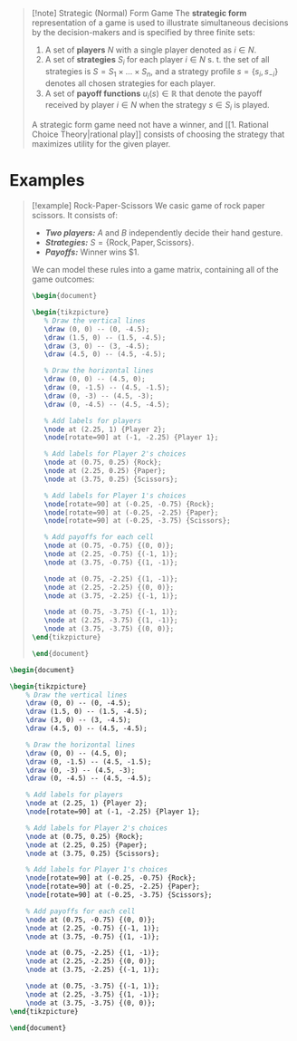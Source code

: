 >[!note] Strategic (Normal) Form Game
>The **strategic form** representation of a game is used to illustrate simultaneous decisions by the decision-makers and is specified by three finite sets: 
>1. A set of **players** $N$ with a single player denoted as $i \in N$.
>2. A set of **strategies** $S_i$ for each player $i \in N$ s. t. the set of all strategies is $S=S_1 \times \ldots \times S_n$, and a strategy profile $s=\{s_i, s_{-i}\}$ denotes all chosen strategies for each player.
>3. A set of **payoff functions** $u_i(s) \in \mathbb{R}$ that denote the payoff received by player $i \in N$ when the strategy $s \in S_i$ is played.
>
>A strategic form game need not have a winner, and [[1. Rational Choice Theory|rational play]] consists of choosing the strategy that maximizes utility for the given player.

# Examples
>[!example] Rock-Paper-Scissors
>We ca[](3.1%20Rational%20Choice%20Theory.md)sic game of rock paper scissors. It consists of:
>- ***Two players:*** $A$ and $B$ independently decide their hand gesture.
>- ***Strategies:*** $S = \{\text{Rock}, \text{Paper}, \text{Scissors}\}$.
>- ***Payoffs:*** Winner wins $1.
>
>We can model these rules into a game matrix, containing all of the game outcomes:
>```tikz
>\begin{document}
>
>\begin{tikzpicture}
>    % Draw the vertical lines
>    \draw (0, 0) -- (0, -4.5);
>    \draw (1.5, 0) -- (1.5, -4.5);
>    \draw (3, 0) -- (3, -4.5);
>    \draw (4.5, 0) -- (4.5, -4.5);
>
>    % Draw the horizontal lines
>    \draw (0, 0) -- (4.5, 0);
>    \draw (0, -1.5) -- (4.5, -1.5);
>    \draw (0, -3) -- (4.5, -3);
>    \draw (0, -4.5) -- (4.5, -4.5);
>
>    % Add labels for players
>    \node at (2.25, 1) {Player 2};
>    \node[rotate=90] at (-1, -2.25) {Player 1};
>
>    % Add labels for Player 2's choices
>    \node at (0.75, 0.25) {Rock};
>    \node at (2.25, 0.25) {Paper};
>    \node at (3.75, 0.25) {Scissors};
>
>    % Add labels for Player 1's choices
>    \node[rotate=90] at (-0.25, -0.75) {Rock};
>    \node[rotate=90] at (-0.25, -2.25) {Paper};
>    \node[rotate=90] at (-0.25, -3.75) {Scissors};
>
>    % Add payoffs for each cell
>    \node at (0.75, -0.75) {(0, 0)};
>    \node at (2.25, -0.75) {(-1, 1)};
>    \node at (3.75, -0.75) {(1, -1)};
>
>    \node at (0.75, -2.25) {(1, -1)};
>    \node at (2.25, -2.25) {(0, 0)};
>    \node at (3.75, -2.25) {(-1, 1)};
>
>    \node at (0.75, -3.75) {(-1, 1)};
>    \node at (2.25, -3.75) {(1, -1)};
>    \node at (3.75, -3.75) {(0, 0)};
>\end{tikzpicture}
>
>\end{document}
>```

```tikz
\begin{document}

\begin{tikzpicture}
    % Draw the vertical lines
    \draw (0, 0) -- (0, -4.5);
    \draw (1.5, 0) -- (1.5, -4.5);
    \draw (3, 0) -- (3, -4.5);
    \draw (4.5, 0) -- (4.5, -4.5);

    % Draw the horizontal lines
    \draw (0, 0) -- (4.5, 0);
    \draw (0, -1.5) -- (4.5, -1.5);
    \draw (0, -3) -- (4.5, -3);
    \draw (0, -4.5) -- (4.5, -4.5);

    % Add labels for players
    \node at (2.25, 1) {Player 2};
    \node[rotate=90] at (-1, -2.25) {Player 1};

    % Add labels for Player 2's choices
    \node at (0.75, 0.25) {Rock};
    \node at (2.25, 0.25) {Paper};
    \node at (3.75, 0.25) {Scissors};

    % Add labels for Player 1's choices
    \node[rotate=90] at (-0.25, -0.75) {Rock};
    \node[rotate=90] at (-0.25, -2.25) {Paper};
    \node[rotate=90] at (-0.25, -3.75) {Scissors};

    % Add payoffs for each cell
    \node at (0.75, -0.75) {(0, 0)};
    \node at (2.25, -0.75) {(-1, 1)};
    \node at (3.75, -0.75) {(1, -1)};

    \node at (0.75, -2.25) {(1, -1)};
    \node at (2.25, -2.25) {(0, 0)};
    \node at (3.75, -2.25) {(-1, 1)};

    \node at (0.75, -3.75) {(-1, 1)};
    \node at (2.25, -3.75) {(1, -1)};
    \node at (3.75, -3.75) {(0, 0)};
\end{tikzpicture}

\end{document}
```
